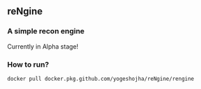 ## reNgine

### A simple recon engine

Currently in Alpha stage!

### How to run?

`docker pull docker.pkg.github.com/yogeshojha/reNgine/rengine`
